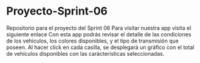 # Proyecto-Sprint-06
Repositorio para el proyecto del Sprint 06
Para visitar nuestra app visita el siguiente enlace 
Con esta app podrás revisar el detalle de las condiciones de los vehículos, los colores disponibles, y el tipo de transmisión que poseen.
Al hacer click en cada casilla, se desplegará un gráfico con el total de vehículos disponibles con las carácteristicas seleccionadas. 


